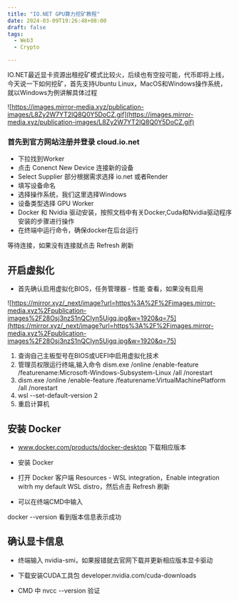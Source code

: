 ```yaml
---
title: "IO.NET GPU算力挖矿教程"
date: 2024-03-09T19:26:48+08:00
draft: false
tags:
  - Web3
  - Crypto

---
```

IO.NET最近显卡资源出租挖矿模式比较火，后续也有空投可能，代币即将上线，今天说一下如何挖矿，首先支持Ubuntu Linux，MacOS和Windows操作系统，就以Windows为例讲解具体过程

![https://images.mirror-media.xyz/publication-images/L8Zy2W7YT2lQ8Q0Y5DoCZ.gif](https://images.mirror-media.xyz/publication-images/L8Zy2W7YT2lQ8Q0Y5DoCZ.gif)

### 首先到官方网站注册并登录 cloud.io.net

- 下拉找到Worker
- 点击 Conenct New Device 连接新的设备
- Select Supplier 部分根据需求选择 io.net 或者Render
- 填写设备命名
- 选择操作系统，我们这里选择Windows
- 设备类型选择 GPU Worker
- Docker 和 Nvidia 驱动安装，按照文档中有关Docker,Cuda和Nvidia驱动程序安装的步骤进行操作
- 在终端中运行命令，确保docker在后台运行

等待连接，如果没有连接就点击 Refresh 刷新

## 开启虚拟化

- 首先确认启用虚拟化BIOS，任务管理器 - 性能 查看，如果没有启用

![https://mirror.xyz/_next/image?url=https%3A%2F%2Fimages.mirror-media.xyz%2Fpublication-images%2F28Osj3nzS1nQCIyn5Uigq.jpg&w=1920&q=75](https://mirror.xyz/_next/image?url=https%3A%2F%2Fimages.mirror-media.xyz%2Fpublication-images%2F28Osj3nzS1nQCIyn5Uigq.jpg&w=1920&q=75)

1. 查询自己主板型号在BIOS或UEFI中启用虚拟化技术
2. 管理员权限运行终端,输入命令
dism.exe /online /enable-feature /featurename:Microsoft-Windows-Subsystem-Linux /all /norestart
3. dism.exe /online /enable-feature /featurename:VirtualMachinePlatform /all /norestart
4. wsl --set-default-version 2
5. 重启计算机



## 安装 Docker

- www.docker.com/products/docker-desktop 下载相应版本

- 安装 Docker

- 打开 Docker 客户端 Resources - WSL integration，Enable integration witrh my default WSL distro，然后点击 Refresh 刷新

- 可以在终端CMD中输入

docker --version 看到版本信息表示成功

## 确认显卡信息

- 终端输入 nvidia-smi，如果报错就去官网下载并更新相应版本显卡驱动

- 下载安装CUDA工具包 developer.nvidia.com/cuda-downloads

- CMD 中 nvcc --version 验证